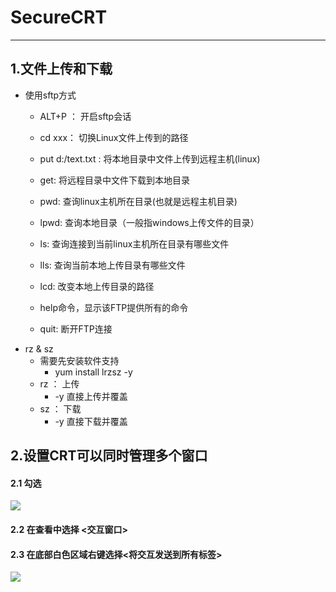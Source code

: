 # SecureCRT

---

## 1.文件上传和下载
* 使用sftp方式
	* ALT+P ：				开启sftp会话
	* cd xxx：				切换Linux文件上传到的路径
	* put d:/text.txt :  	将本地目录中文件上传到远程主机(linux)
	* get:  				将远程目录中文件下载到本地目录          

	* pwd:  查询linux主机所在目录(也就是远程主机目录)
	* lpwd: 查询本地目录（一般指windows上传文件的目录）
	* ls:   查询连接到当前linux主机所在目录有哪些文件
	* lls:  查询当前本地上传目录有哪些文件
	* lcd:  改变本地上传目录的路径                           
	* help命令，显示该FTP提供所有的命令 
	* quit: 断开FTP连接 
* rz & sz
	* 需要先安装软件支持
		* yum install lrzsz -y
	* rz ： 上传
		* -y 直接上传并覆盖
	* sz ：	下载
		* -y 直接下载并覆盖

## 2.设置CRT可以同时管理多个窗口
#### 2.1 勾选
![](http://i.imgur.com/5ZQb3AY.png)

#### 2.2 在查看中选择 <交互窗口>
#### 2.3 在底部白色区域右键选择<将交互发送到所有标签>
![](http://i.imgur.com/Rw19UC4.jpg)